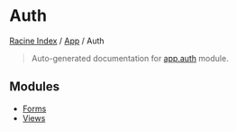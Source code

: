 # Auth

[Racine Index](../../README.md#racine-index) /
[App](../index.md#app) /
Auth

> Auto-generated documentation for [app.auth](https://github.com/hgrf/racine/blob/master/app/auth/__init__.py) module.

## Modules

- [Forms](./forms.md)
- [Views](./views.md)
